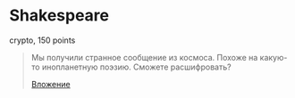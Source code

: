 # Shakespeare

crypto, 150 points

> Мы получили странное сообщение из космоса. Похоже на какую-то
> инопланетную поэзию. Сможете расшифровать?
>
> [Вложение](public/text.txt)
